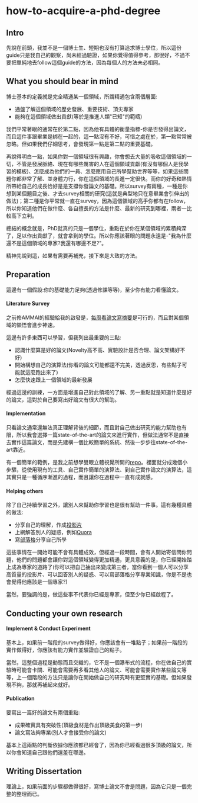 # how-to-acquire-a-phd-degree

## Intro

先說在前頭，我並不是一個博士生、短期也沒有打算追求博士學位，所以這份guide只是我自己的觀察，尚未經過驗證，如果你覺得值得參考，那很好，不過不要把單純地去follow這個guide的方法，因為每個人的方法未必相同。

## What you should bear in mind

博士基本的定義就是完全精通某一個領域，所謂精通包含兩個層面:

- 通盤了解這個領域的歷史發展、重要技術、頂尖專家
- 能夠在這個領域做出貢獻(等於是推進人類"已知"的範疇)

我們平常著眼的通常在於第二點，因為他有具體的衡量指標-你是否發得出論文，而且這件事跟畢業是綁在一起的，這一點沒有不好，可惜之處在於，第一點常常被忽略。但如果我們仔細思考，會發現第一點是第二點的重要基礎。

再說得明白一點，如果你對一個領域很有興趣，你會想去大量的吸收這個領域的一切，不管是發展脈絡、現在有哪些厲害的人在這個領域貢獻(有沒有哪個人是我學習的模板)、怎麼成為他們的一員、怎麼應用自己所學幫助世界等等，如果這些問題你都非常了解、並身體力行，你在這個領域的長進一定很快。而你的好奇和熱情所帶給自己的成長恰好是是支撐你發論文的基礎。所以survey有兩種，一種是你想到某個題目之後、才去survey相關的研究(這就是典型地只在意畢業會引伸出的做法)；第二種是你平常就一直在survey，因為這個領域的高手你都有在follow，所以你知道他們在做什麼、各自擅長的方法是什麼、最新的研究到哪裡，兩者一比較高下立判。

總結的概念就是，PhD就真的只是一個學位，重點在於你在某個領域的累積夠深了，足以作出貢獻了，就會拿到的學位。所以你應該著眼的問題永遠是-"我為什麼還不是這個領域的專家?我還有哪邊不足?"。

精神先說到這，如果有需要再補充，接下來是大致的方法。

## Preparation

這邊有一個假設:你的基礎能力足夠(透過修課等等)，至少你有能力看懂論文。

#### Literature Survey

之前修AMMAI的經驗給我的啟發是，[每周看論文寫摘要](https://pojenlai.wordpress.com/category/ammai/page/2/)是可行的，而且對某個領域的領悟會進步神速。

這邊有許多東西可以學習，但我列出最重要的三點:

- 認識什麼算是好的論文(Novelty高不高、實驗設計是否合理、論文架構好不好)
- 開始構想自己的演算法(你看的論文可能都還不完美，透過反思，有些點子可能就這麼跑出來了)
- 怎麼快速跟上一個領域的最新發展

經過這邊的訓練，一方面是增進自己對此領域的了解、另一重點就是知道什麼是好的論文，這對於自己要寫出好論文有很大的幫助。

#### Implementation

只看論文通常還無法真正理解背後的細節，而且對自己做出研究的能力幫助也有限，所以我會選擇一篇state-of-the-art的論文來進行實作，但做法通常不是直接去實作這篇論文，而是先建構一個比較簡單的系統、然後一步步往state-of-the-art靠近。

有一個簡單的範例，是我之前想學雙眼立體視覺所開的[repo](https://github.com/Po-Jen/stereo_learning)。裡面就分成幾個小步驟，從使用現有的工具、自己實作簡單的演算法、到自己實作論文的演算法，這其實只是一種循序漸進的過程，而且讓你在過程中一直有成就感。

#### Helping others

除了自己持續學習之外，讓別人來幫助你學習也是很有幫助一件事。這有幾種具體的做法:

- 分享自己的理解，作成[投影片](http://www.slideshare.net/ssuser54fe9a/large-scale-object-recognition-ammai-presentation)
- 上網解答別人的疑惑，例如[Quora](http://www.quora.com/Po-Jen-Lai/answers)
- 寫[部落格](https://pojenlai.wordpress.com/2012/12/14/ros%E6%95%99%E5%AD%B8%E7%B3%BB%E5%88%97%E6%96%87%E6%95%B4%E7%90%86/)分享自己所學

這些事情在一開始可能不會有具體成效，但經過一段時間，會有人開始寄信問你問題，他們的問題都會讓你對這個領域變得更加精通，更具意義的是，你已經開始踏上成為專家的道路了(你可以把自己抽出來變成第三者，當你看到一個人可以分享高質量的投影片、可以回答別人的疑惑、可以寫部落格分享專業知識，你是不是也會覺得他應該是一個專家?)

當然，要強調的是，做這些事不代表你已經是專家，但至少你已經啟程了。

## Conducting your own research

#### Implement & Conduct Experiment

基本上，如果前一階段的survey做得好，你應該會有一堆點子；如果前一階段的實作做得好，你應該有能力實作並驗證自己的點子。

當然，這整個過程是動態而且交織的，它不是一個瀑布式的流程，你在做自己的實驗時可能會卡關、可能會需要再多看其他人的論文、可能會需要實作某些論文等等，上一個階段的方法只是讓你在開始做自己的研究時有更堅實的基礎。但如果發現不夠，那就再補起來就好。

#### Publication

要寫出一篇好的論文有兩個重點:

- 成果確實具有突破性(頂級食材是作出頂級美食的第一步)
- 論文寫法夠專業(別人才會接受你的論文)

基本上這兩點的判斷依據你應該都已經會了，因為你已經看過很多頂級的論文，所以你會知道自己跟他們還差在哪邊。

## Writing Dissertation

理論上，如果前面的步驟都做得很好，寫博士論文不會是問題，因為它只是一個完整的整理而已。
